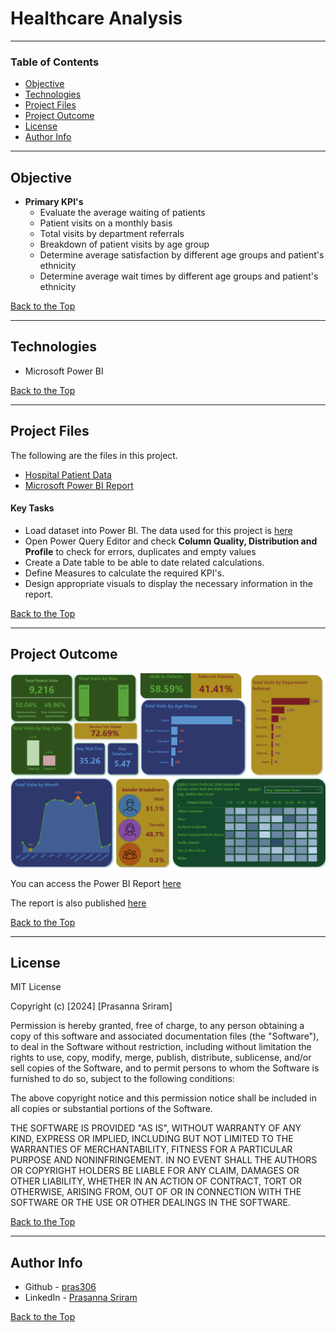 # Healthcare Analysis

---

### Table of Contents

- [Objective](#objective)
- [Technologies](#technologies)
- [Project Files](#project-files)
- [Project Outcome](#project-outcome)
- [License](#license)
- [Author Info](#author-info)

---

## Objective

- **Primary KPI's**
    - Evaluate the average waiting of patients
    - Patient visits on a monthly basis
    - Total visits by department referrals
    - Breakdown of patient visits by age group
    - Determine average satisfaction by different age groups and patient's ethnicity
    - Determine average wait times by different age groups and patient's ethnicity

[Back to the Top](#healthcare-analysis)

---

## Technologies

- Microsoft Power BI

[Back to the Top](#healthcare-analysis)

---

## Project Files

The following are the files in this project.

- [Hospital Patient Data](data/HospitalER.csv)
- [Microsoft Power BI Report](HealthcareReport.pbix)

#### Key Tasks

- Load dataset into Power BI. The data used for this project is [here](data/HospitalER.csv)
- Open Power Query Editor and check **Column Quality, Distribution and Profile** to check for errors, duplicates and empty values
- Create a Date table to be able to date related calculations.
- Define Measures to calculate the required KPI's.
- Design appropriate visuals to display the necessary information in the report.


[Back to the Top](#healthcare-analysis)

---

## Project Outcome

![Healthcare Analysis Dashboard](images/HealthcareDashboard.png)

You can access the Power BI Report [here](HealthcareReport.pbix)

The report is also published [here](https://app.powerbi.com/view?r=eyJrIjoiNWZlNGM4YjQtYzZiMi00MTc1LThlMjItMzJlZTQ0YWJkNWIxIiwidCI6Ijk3ODIwYmJjLTE3ZjUtNGRmYy1iNjlkLTY5ZWJjOTRhYzZiZiJ9)

[Back to the Top](#healthcare-analysis)

---

## License

MIT License

Copyright (c) [2024] [Prasanna Sriram]

Permission is hereby granted, free of charge, to any person obtaining a copy
of this software and associated documentation files (the "Software"), to deal
in the Software without restriction, including without limitation the rights
to use, copy, modify, merge, publish, distribute, sublicense, and/or sell
copies of the Software, and to permit persons to whom the Software is
furnished to do so, subject to the following conditions:

The above copyright notice and this permission notice shall be included in all
copies or substantial portions of the Software.

THE SOFTWARE IS PROVIDED "AS IS", WITHOUT WARRANTY OF ANY KIND, EXPRESS OR
IMPLIED, INCLUDING BUT NOT LIMITED TO THE WARRANTIES OF MERCHANTABILITY,
FITNESS FOR A PARTICULAR PURPOSE AND NONINFRINGEMENT. IN NO EVENT SHALL THE
AUTHORS OR COPYRIGHT HOLDERS BE LIABLE FOR ANY CLAIM, DAMAGES OR OTHER
LIABILITY, WHETHER IN AN ACTION OF CONTRACT, TORT OR OTHERWISE, ARISING FROM,
OUT OF OR IN CONNECTION WITH THE SOFTWARE OR THE USE OR OTHER DEALINGS IN THE
SOFTWARE.

[Back to the Top](#healthcare-analysis)

---

## Author Info

- Github - [pras306](https://github.com/pras306)
- LinkedIn - [Prasanna Sriram](https://www.linkedin.com/in/prasanna-sriram/)

[Back to the Top](#healthcare-analysis)